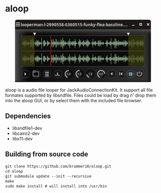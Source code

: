 # aloop

<p align="center">
    <img src="https://github.com/brummer10/aloop/blob/main/alooper.png?raw=true" />
</p>

aloop is a audio file looper for JackAudioConnectionKit. It support all file formates supported by
libsndfile. Files could be load by drag n' drop them into the aloop GUI, or by select them with the
included file browser. 


## Dependencies

- libsndfile1-dev
- libcairo2-dev
- libx11-dev

## Building from source code

```shell
git clone https://github.com/brummer10/aloop.git
cd aloop
git submodule update --init --recursive
make
sudo make install # will install into /usr/bin
```
